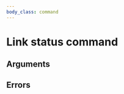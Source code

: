 ```yaml
---
body_class: command
---
```


# Link status command

<section>

</section>

<section>

## Arguments

</section>

<section>

## Errors

</section>
